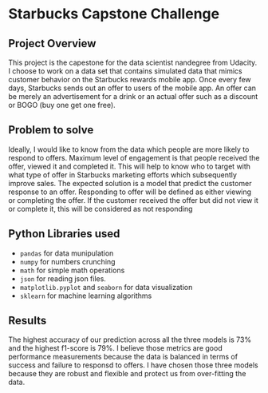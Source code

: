 # Starbucks Capstone Challenge



## Project Overview

This project is the capestone for the data scientist nandegree from Udacity.  I choose to work on a data set that contains simulated data that mimics customer behavior on the Starbucks rewards mobile app. Once every few days, Starbucks sends out an offer to users of the mobile app. An offer can be merely an advertisement for a drink or an actual offer such as a discount or BOGO (buy one get one free). 

## Problem to solve 

Ideally, I would like to know from the data which people are more likely to respond to offers. Maximum level of engagement is that people received the offer, viewed it and completed it. This will help to know who to target with what type of offer in Starbucks marketing efforts which subsequently improve sales. The expected solution is a model that predict the customer response to an offer. Responding to offer will be defined as either viewing or completing the offer. If the customer received the offer but did not view it or complete it, this will be considered as not responding

## Python Libraries used 

 - `pandas` for data munipulation 
 - `numpy` for numbers crunching 
 - `math` for simple math operations
 - `json` for reading json files. 
 - `matplotlib.pyplot` and `seaborn` for data visualization
 - `sklearn` for machine learning algorithms 

 ## Results 

 The highest accuracy of our prediction across all the three models is 73% and the highest f1-score is 79%. I believe those metrics are good performance measurements because the data is balanced in terms of success and failure to responsd to offers. I have chosen those three models because they are robust and flexible and protect us from over-fitting the data. 

 